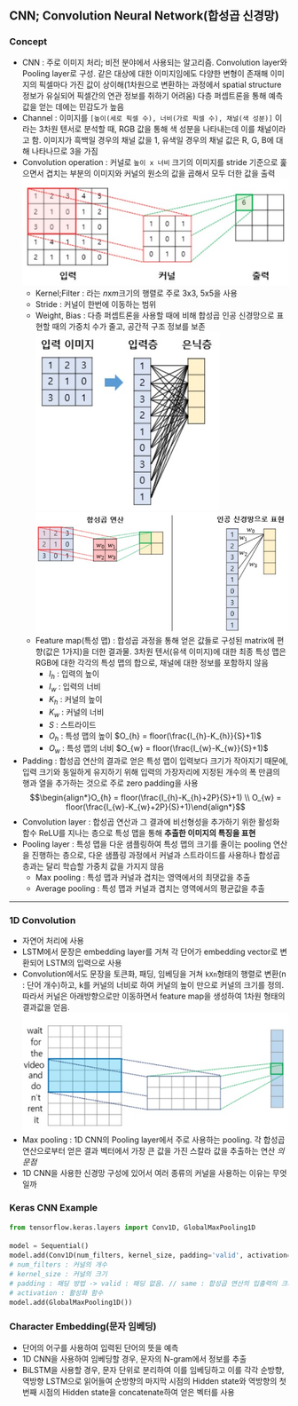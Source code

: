 ## CNN; Convolution Neural Network(합성곱 신경망)
### Concept
- CNN : 주로 이미지 처리; 비전 분야에서 사용되는 알고리즘. Convolution layer와 Pooling layer로 구성. 같은 대상에 대한 이미지임에도 다양한 변형이 존재해 이미지의 픽셀마다 가진 값이 상이해(1차원으로 변환하는 과정에서 spatial structure 정보가 유실되어 픽셀간의 연관 정보를 취하기 어려움) 다층 퍼셉트론을 통해 예측값을 얻는 데에는 민감도가 높음
- Channel : 이미지를 `[높이(세로 픽셀 수), 너비(가로 픽셀 수), 채널(색 성분)]` 이라는 3차원 텐서로 분석할 때, RGB 값을 통해 색 성분을 나타내는데 이를 채널이라고 함. 이미지가 흑백일 경우의 채널 값을 1, 유색일 경우의 채널 값은 R, G, B에 대해 나타나므로 3을 가짐
- Convolution operation : 커널로 `높이 x 너비` 크기의 이미지를 stride 기준으로 훑으면서 겹치는 부분의 이미지와 커널의 원소의 값을 곱해서 모두 더한 값을 출력 ![Convolution](../../Attatched/convolution.jpg)
    * Kernel;Filter : 라는 $n$x$m$크기의 행렬로 주로 3x3, 5x5을 사용
    * Stride : 커널이 한번에 이동하는 범위
    * Weight, Bias : 다층 퍼셉트론을 사용할 때에 비해 합성곱 인공 신경망으로 표현할 때의 가중치 수가 줄고, 공간적 구조 정보를 보존<br> ![Multi Perceptron](../../Attatched/img_multi_perceptron.jpg) <br>![Conv. NN](../../Attatched/img_conv.jpg)
    * Feature map(특성 맵) : 합성곱 과정을 통해 얻은 값들로 구성된 matrix에 편향(값은 1가지)을 더한 결과물. 3차원 텐서(유색 이미지)에 대한 최종 특성 맵은 RGB에 대한 각각의 특성 맵의 합으로, 채널에 대한 정보를 포함하지 않음
        + $I_{h}$ : 입력의 높이
        + $I_{w}$ : 입력의 너비
        + $K_{h}$ : 커널의 높이
        + $K_{w}$ : 커널의 너비
        + $S$ : 스트라이드
        + $O_{h}$ :  특성 맵의 높이 $O_{h} = floor(\frac{I_{h}-K_{h}}{S}+1)$
		+ $O_{w}$ : 특성 맵의 너비 $O_{w} = floor(\frac{I_{w}-K_{w}}{S}+1)$
- Padding : 합성곱 연산의 결과로 얻은 특성 맵이 입력보다 크기가 작아지기 때문에, 입력 크기와 동일하게 유지하기 위해 입력의 가장자리에 지정된 개수의 폭 만큼의 행과 열을 추가하는 것으로 주로 zero padding을 사용 $$\begin{align*}O_{h} = floor(\frac{I_{h}-K_{h}+2P}{S}+1) \\ O_{w} = floor(\frac{I_{w}-K_{w}+2P}{S}+1)\end{align*}$$
- Convolution layer : 합성곱 연산과 그 결과에 비선형성을 추가하기 위한 활성화 함수 ReLU를 지나는 층으로 특성 맵을 통해 **추출한 이미지의 특징을 표현**
- Pooling layer : 특성 맵을 다운 샘플링하여 특성 맵의 크기를 줄이는 pooling 연산을 진행하는 층으로, 다운 샘플링 과정에서 커널과 스트라이드를 사용하나 합성곱 층과는 달리 학습할 가중치 값을 가지지 않음
    * Max pooling : 특성 맵과 커널과 겹치는 영역에서의 최댓값을 추출
    * Average pooling : 특성 맵과 커널과 겹치는 영역에서의 평균값을 추출

---

### 1D Convolution
- 자연어 처리에 사용
- LSTM에서 문장은 embedding layer를 거쳐 각 단어가 embedding vector로 변환되어 LSTM의 입력으로 사용
- Convolution에서도 문장을 토큰화, 패딩, 임베딩을 거쳐 `kXn`형태의 행렬로 변환(n : 단어 개수)하고, k를 커널의 너비로 하여 커널의 높이 만으로 커널의 크기를 정의. 따라서 커널은 아래방향으로만 이동하면서 feature map을 생성하여 1차원 형태의 결과값을 얻음. ![1D Convolution](../../Attatched/1_D_conv.jpg)
- Max pooling : 1D CNN의 Pooling layer에서 주로 사용하는 pooling. 각 합성곱 연산으로부터 얻은 결과 벡터에서 가장 큰 값을 가진 스칼라 값을 추출하는 연산
*의문점*
- 1D CNN을 사용한 신경망 구성에 있어서 여러 종류의 커널을 사용하는 이유는 무엇일까

### Keras CNN Example

```python
from tensorflow.keras.layers import Conv1D, GlobalMaxPooling1D

model = Sequential()
model.add(Conv1D(num_filters, kernel_size, padding='valid', activation='relu'))
# num_filters : 커널의 개수
# kernel_size : 커널의 크기
# padding : 패딩 방법 -> valid : 패딩 없음. // same : 합성곱 연산의 입출력의 크기를 동일하도록 제로 패딩
# activation : 활성화 함수
model.add(GlobalMaxPooling1D())
```

### Character Embedding(문자 임베딩)
- 단어의 어구를 사용하여 입력된 단어의 뜻을 예측
- 1D CNN을 사용하여 임베딩할 경우, 문자의 N-gram에서 정보를 추출
- BiLSTM을 사용할 경우, 문자 단위로 분리하여 이를 임베딩하고 이를 각각 순방향, 역방향 LSTM으로 읽어들여 순방향의 마지막 시점의 Hidden state와 역방향의 첫 번째 시점의 Hidden state을 concatenate하여 얻은 벡터를 사용